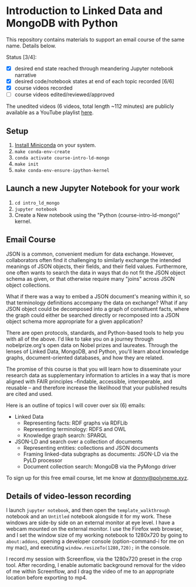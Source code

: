 # Introduction to Linked Data and MongoDB with Python

This repository contains materials to support an email course of the same name. Details below.

Status [3/4]:
- [x] desired end state reached through meandering Jupyter notebook narrative
- [x] desired code/notebook states at end of each topic recorded [6/6]
- [x] course videos recorded
- [ ] course videos edited/reviewed/approved

The unedited videos (6 videos, total length ~112 minutes) are publicly available as a YouTube playlist [here](https://youtube.com/playlist?list=PL9QvE4W_ly6NzUSUIpsGJOtFM-aot5H2q).

## Setup

1. [Install Miniconda](https://conda.io/projects/conda/en/latest/user-guide/install/index.html) on
   your system.
2. `make conda-env-create`
3. `conda activate course-intro-ld-mongo`
4. `make init`
5. `make conda-env-ensure-ipython-kernel`

## Launch a new Jupyter Notebook for your work

1. `cd intro_ld_mongo`
2. `jupyter notebook`
3. Create a New notebook using the "Python (course-intro-ld-mongo)" kernel.

## Email Course

JSON is a common, convenient medium for data exchange. However, collaborators often find it
challenging to similarly exchange the intended meanings of JSON objects, their fields, and their
field values. Furthermore, one often wants to search the data in ways that do not fit the JSON
object schema as given, or that otherwise require many "joins" across JSON object collections.

What if there was a way to embed a JSON document's meaning within it, so that terminology
definitions accompany the data on exchange? What if any JSON object could be decomposed into a graph
of constituent facts, where the graph could either be searched directly or recomposed into a JSON
object schema more appropriate for a given application?

There are open protocols, standards, and Python-based tools to help you with all of the above. I'd
like to take you on a journey through nobelprize.org's open data on Nobel prizes and laureates.
Through the lenses of Linked Data, MongoDB, and Python, you'll learn about knowledge graphs,
document-oriented databases, and how they are related.

The promise of this course is that you will learn how to disseminate your research data as
supplementary information to articles in a way that is more aligned with FAIR principles –findable,
accessible, interoperable, and reusable – and therefore increase the likelihood that your published
results are cited and used.

Here is an outline of topics I will cover over six (6) emails:

- Linked Data
    - Representing facts: RDF graphs via RDFLib
    - Representing terminology: RDFS and OWL
    - Knowledge graph search: SPARQL
- JSON-LD and search over a collection of documents
    - Representing entities: collections and JSON documents
    - Framing linked-data subgraphs as documents: JSON-LD via the PyLD processor
    - Document collection search: MongoDB via the PyMongo driver

To sign up for this free email course, let me know at donny@polyneme.xyz.

## Details of video-lesson recording

I launch `jupyter notebook`, and then open the `template_walkthrough` notebook and an `Untitled`
notebook alongside it for my work. These windows are side-by side on an external monitor at eye
level. I have a webcam mounted on the external monitor. I use the Firefox web browser, and I set the
window size of my working notebook to 1280x720 by going to `about:addons`, opening a developer
console (option-command-i for me on my mac), and executing `window.resizeTo(1280,720);` in the
console.

I record my session with Screenflow, via the 1280x720 preset in the crop tool. After recording, I
enable automatic background removal for the video of me within Screenflow, and I drag the video
of me to an appropriate location before exporting to mp4.
